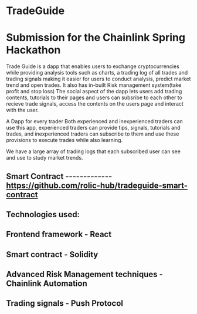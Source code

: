 # TradeGuide

# Submission for the Chainlink Spring Hackathon

Trade Guide is a dapp that enables users to exchange cryptocurrencies while providing analysis tools such as charts, a trading log of all trades and trading signals making it easier for users to conduct analysis, predict market trend and open trades. It also has in-built Risk management system(take profit and stop loss)
The social aspect of the dapp lets users add trading contents, tutorials to their pages and users can subsribe to each other to recieve trade signals, access the contents on the users page and interact with the user.

A Dapp for every trader
Both experienced and inexperienced traders can use this app, experienced traders can provide tips, signals, tutorials and trades, and inexperienced traders can subscribe to them and use these provisions to execute trades while also learning.

We have a large array of trading logs that each subscribed user can see and use to study market trends.

## Smart Contract     -------------    https://github.com/rolic-hub/tradeguide-smart-contract

## Technologies used:
## Frontend framework - React
## Smart contract - Solidity

## Advanced Risk Management techniques - Chainlink Automation
## Trading signals - Push Protocol




